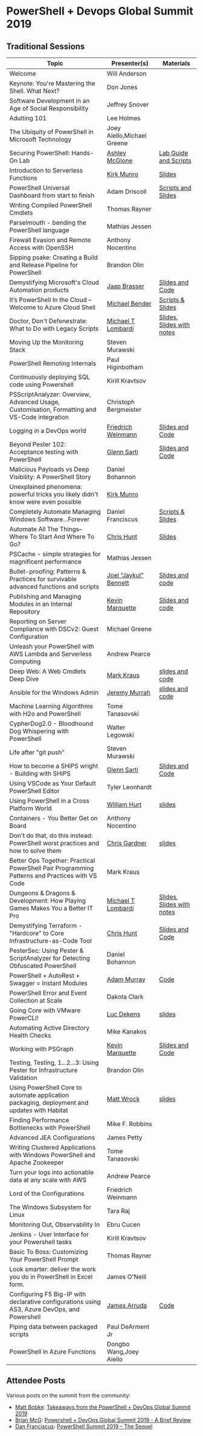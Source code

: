 # PowerShell + Devops Global Summit 2019

## Traditional Sessions

| Topic                                                                                          | Presenter(s)               | Materials |
|------------------------------------------------------------------------------------------------|----------------------------|-----------|
| Welcome                                                                                        | Will Anderson              |           |
| Keynote: You're Mastering the Shell. What Next?                                                | Don Jones                  |           |
| Software Development in an Age of Social Responsibility                                        | Jeffrey Snover             |           |
| Adulting 101                                                                                   | Lee Holmes                 |           |
| The Ubiquity of PowerShell in Microsoft Technology                                             | Joey Aiello,Michael Greene |           |
| Securing PowerShell: Hands-On Lab                                                              | [Ashley McGlone](https://twitter.com/GoateePFE)             | [Lab Guide and Scripts](https://github.com/GoateePFE/PowerShellSummit2019) |
| Introduction to Serverless Functions                                                           | [Kirk Munro](https://twitter.com/poshoholic) | [Slides](https://github.com/KirkMunro/serverless-session/blob/master/introduction-to-serverless-functions.pptx) |
| PowerShell Universal Dashboard from start to finish                                            | Adam Driscoll              |  [Scripts and Slides](https://github.com/adamdriscoll/Presentations/tree/master/PowerShell%20Summit%20-%202019)         |
| Writing Compiled PowerShell Cmdlets                                                            | Thomas Rayner              |           |
| Parselmouth - bending the PowerShell language                                                  | Mathias Jessen             |           |
| Firewall Evasion and Remote Access with OpenSSH                                                | Anthony Nocentino          |           |
| Sipping psake: Creating a Build and Release Pipeline for PowerShell                            | Brandon Olin               |           |
| Demystifying Microsoft's Cloud Automation products                                             | [Jaap Brasser](https://twitter.com/jaap_brasser) | [Slides and Code](https://github.com/jaapbrasser/Events/tree/master/2019-04-29%20PowerShell%20%2B%20DevOps%20Summit) |
| It’s PowerShell In the Cloud – Welcome to Azure Cloud Shell                                    | [Michael Bender](https://twitter.com/michaelbender)             |  [Scripts & Slides](https://github.com/themichaelbender-ms/azure-cloud-shell)         |
| Doctor, Don't Defenestrate: What to Do with Legacy Scripts                                     | [Michael T Lombardi](https://twitter.com/barbariankb) | [Slides](https://gitpitch.com/michaeltlombardi/talks?p=doctor-dont-defenestrate#/), [Slides with notes](https://gitpitch.com/michaeltlombardi/talks?p=doctor-dont-defenestrate&n=true#/) |
| Moving Up the Monitoring Stack                                                                 | Steven Murawski            |           |
| PowerShell Remoting Internals                                                                  | Paul Higinbotham           |           |
| Continuously deploying SQL code using Powershell                                               | Kirill Kravtsov            |           |
| PSScriptAnalyzer: Overview, Advanced Usage, Customisation, Formatting and VS-Code integration  | Christoph Bergmeister      |           |
| Logging in a DevOps world                                                                      | [Friedrich Weinmann](https://twitter.com/FredWeinmann)         |  [Slides and Code](https://github.com/FriedrichWeinmann/P2019-PSSummit-Logging-in-a-DevOps-World)         |
| Beyond Pester 102: Acceptance testing with PowerShell                                          | [Glenn Sarti](https://glennsarti.github.io/) | [Slides and Code](https://glennsarti.github.io/presentation/powershell-summit2019-pester/) |
| Malicious Payloads vs Deep Visibility: A PowerShell Story                                      | Daniel Bohannon            |           |
| Unexplained phenomena: powerful tricks you likely didn't know were even possible               | [Kirk Munro](https://twitter.com/poshoholic) |           |
| Completely Automate Managing Windows Software...Forever                                        | Daniel Franciscus          | [Scripts & Slides](https://github.com/dfranciscus/PSSummit2019)          |
| Automate All The Things–Where To Start And Where To Go?                                        | [Chris Hunt](https://twitter.com/LogicalDiagram)                 |  [Slides](https://docs.google.com/presentation/d/12QwL8dHJ2qIaWYCycCnvGnXhZE5CXE7DEkeXVnkOCE4/edit?usp=sharing)         |
| PSCache - simple strategies for magnificent performance                                        | Mathias Jessen             |           |
| Bullet-proofing: Patterns & Practices for survivable advanced functions and scripts            | [Joel “Jaykul” Bennett](https://twitter.com/jaykul)      |  [Slides and code](https://github.com/Jaykul/DevOps2019)  |
| Publishing and Managing Modules in an Internal Repository                                      | [Kevin Marquette](https://twitter.com/KevinMarquette)            |  [Slides and code](https://github.com/KevinMarquette/ManagingModulesPresentation/tree/PSHSummit2019)         |
| Reporting on Server Compliance with DSCv2: Guest Configuration                                 | Michael Greene             |           |
| Unleash your PowerShell with AWS Lambda and Serverless Computing                               | Andrew Pearce              |           |
| Deep Web: A Web Cmdlets Deep Dive                                                              | [Mark Kraus](https://twitter.com/markekraus)                 | [slides and code](https://github.com/markekraus/Deep-Web-Web-Cmdlets-Presentation)          |
| Ansible for the Windows Admin                                                                  | [Jeremy Murrah](https://murrahjm.github.io/)              |     [slides and code](https://github.com/murrahjm/PSSummit2019)      |
| Machine Learning Algorithms with H2o and PowerShell                                            | Tome Tanasovski            |           |
| CypherDog2.0 - Bloodhound Dog Whispering with PowerShell                                       | Walter Legowski            |           |
| Life after "git push"                                                                          | Steven Murawski            |           |
| How to become a SHiPS wright - Building with SHiPS                                             | [Glenn Sarti](https://glennsarti.github.io/) | [Slides and Code](https://glennsarti.github.io/presentation/powershell-summit2019-ships/)   |
| Using VSCode as Your Default PowerShell Editor                                                 | Tyler Leonhardt            |           |
| Using PowerShell in a Cross Platform World                                                     | [William Hurt](https://twitter.com/randomnoun7)   |   [slides](https://gitpitch.com/randomnoun7/summit_talk_2019?n=true#/)        |
| Containers - You Better Get on Board                                                           | Anthony Nocentino          |           |
| Don't do that, do this instead: PowerShell worst practices and how to solve them               | [Chris Gardner](https://chrislgardner.github.io)              |  [slides](https://github.com/ChrisLGardner/presentations)      |
| Better Ops Together: Practical PowerShell Pair Programming Patterns and Practices with VS Code | Mark Kraus                 |           |
| Dungeons & Dragons & Development: How Playing Games Makes You a Better IT Pro                  | [Michael T Lombardi](https://twitter.com/barbariankb) | [Slides](https://gitpitch.com/michaeltlombardi/talks?p=dndnd#/), [Slides with notes](https://gitpitch.com/michaeltlombardi/talks?p=dndnd&n=true#/) |
| Demystifying Terraform - "Hardcore" to Core Infrastructure-as-Code Tool                        | [Chris Hunt](https://twitter.com/LogicalDiagram)                 | [Slides and Code](https://github.com/cdhunt/pssummit2019-terraform)          |
| PesterSec: Using Pester & ScriptAnalyzer for Detecting Obfuscated PowerShell                   | Daniel Bohannon            |           |
| PowerShell + AutoRest + Swagger = Instant Modules                                              | [Adam Murray](https://twitter.com/muzzar78)                | [Code](https://github.com/tikabu/Summit2019)          |
| PowerShell Error and Event Collection at Scale                                                 | Dakota Clark               |           |
| Going Core with VMware PowerCLI!                                                               | [Luc Dekens](https://twitter.com/LucD22)              |  [slides](https://github.com/lucdekens/Presentations/blob/master/PowerShell_and_DevOps_Summit_2019/PowerCLI_goes_Core.pptx)                  |           |
| Automating Active Directory Health Checks                                                      | Mike Kanakos               |           |
| Working with PSGraph                                                                           | [Kevin Marquette](https://twitter.com/KevinMarquette)            | [Slides and Code](https://github.com/KevinMarquette/PSGraphPresentation/tree/pshsummit2019)          |
| Testing, Testing, 1...2...3: Using Pester for Infrastructure Validation                        | Brandon Olin               |           |
| Using PowerShell Core to automate application packaging, deployment and updates with Habitat   | [Matt Wrock](https://twitter.com/mwrockx)                 | [slides](https://docs.google.com/presentation/d/163ZqundEHl4bzVz5dLKqSSpXeE18fCt9gvEeiEEX5jM/edit?usp=sharing) |
| Finding Performance Bottlenecks with PowerShell                                                | Mike F. Robbins            |           |
| Advanced JEA Configurations                                                                    | James Petty                |           |
| Writing Clustered Applications with Windows PowerShell and Apache Zookeeper                    | Tome Tanasovski            |           |
| Turn your logs into actionable data at any scale with AWS                                      | Andrew Pearce              |           |
| Lord of the Configurations                                                                     | Friedrich Weinmann         |           |
| The Windows Subsystem for Linux                                                                | Tara Raj                   |           |
| Monitoring Out, Observability In                                                               | Ebru Cucen                 |           |
| Jenkins - User Interface for your Powershell tasks                                             | Kirill Kravtsov            |           |
| Basic To Boss: Customizing Your PowerShell Prompt                                              | Thomas Rayner              |           |
| Look smarter: deliver the work you do in PowerShell in Excel form.                             | James O'Neill              |           |
| Configuring F5 Big-IP with declarative configurations using AS3, Azure DevOps, and Powershell  | [James Arruda](https://twitter.com/JimRockarruda)               | [Code](https://github.com/rockarruda/F5SummitSession)          |
| Piping data between packaged scripts                                                           | Paul DeArment Jr           |           |
| PowerShell in Azure Functions                                                                  | Dongbo Wang,Joey Aiello   |           |

## Attendee Posts

Various posts on the summit from the community:

* [Matt Bobke](https://twitter.com/mattbobke): [Takeaways from the PowerShell + DevOps Global Summit 2019](https://mattbobke.com/2019/05/02/takeaways-from-the-powershell-+-devops-global-summit-2019/#)
* [Brian McG](https://twitter.com/AudibleSigh): [Powershell + DevOps Global Summit 2019 - A Brief Review](https://lc9er.github.io/powershell/2019/05/09/PSHSummit-2019.html)
* [Dan Franciscus](https://twitter.com/dan_franciscus): [PowerShell Summit 2019 – The Sequel](https://winsysblog.com/2019/05/powershell-summit-2019-the-sequel.html)
